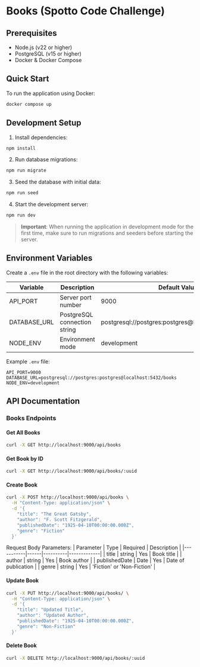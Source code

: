 # Books (Spotto Code Challenge)

## Prerequisites

- Node.js (v22 or higher)
- PostgreSQL (v15 or higher)
- Docker & Docker Compose

## Quick Start

To run the application using Docker:

```bash
docker compose up
```

## Development Setup

1. Install dependencies:
```bash
npm install
```

2. Run database migrations:
```bash
npm run migrate
```

3. Seed the database with initial data:
```bash
npm run seed
```

4. Start the development server:
```bash
npm run dev
```

> **Important**: When running the application in development mode for the first time, make sure to run migrations and seeders before starting the server.

## Environment Variables

Create a `.env` file in the root directory with the following variables:

| Variable | Description | Default Value |
|----------|-------------|---------------|
| API_PORT | Server port number | 9000 |
| DATABASE_URL | PostgreSQL connection string | postgresql://postgres:postgres@localhost:5432/books |
| NODE_ENV | Environment mode | development |

Example `.env` file:
```env
API_PORT=9000
DATABASE_URL=postgresql://postgres:postgres@localhost:5432/books
NODE_ENV=development
```

## API Documentation

### Books Endpoints

#### Get All Books
```bash
curl -X GET http://localhost:9000/api/books
```

#### Get Book by ID
```bash
curl -X GET http://localhost:9000/api/books/:uuid
```

#### Create Book
```bash
curl -X POST http://localhost:9000/api/books \
  -H "Content-Type: application/json" \
  -d '{
    "title": "The Great Gatsby",
    "author": "F. Scott Fitzgerald",
    "publishedDate": "1925-04-10T00:00:00.000Z",
    "genre": "Fiction"
  }'
```

Request Body Parameters:
| Parameter | Type | Required | Description |
|-----------|------|----------|-------------|
| title | string | Yes | Book title |
| author | string | Yes | Book author |
| publishedDate | Date | Yes | Date of publication |
| genre | string | Yes | 'Fiction' or 'Non-Fiction' |

#### Update Book
```bash
curl -X PUT http://localhost:9000/api/books/ \
  -H "Content-Type: application/json" \
  -d '{
    "title": "Updated Title",
    "author": "Updated Author",
    "publishedDate": "1925-04-10T00:00:00.000Z",
    "genre": "Non-Fiction"
  }'
```

#### Delete Book
```bash
curl -X DELETE http://localhost:9000/api/books/:uuid
```
